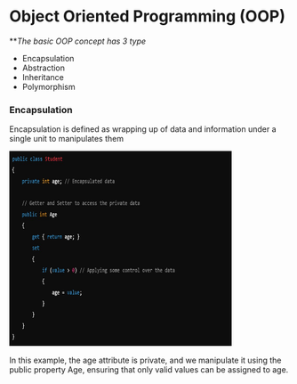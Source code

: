 # Object Oriented Programming (OOP)

**_The basic OOP concept has 3 type_

- Encapsulation
- Abstraction
- Inheritance
- Polymorphism


### **Encapsulation**

Encapsulation is defined as wrapping up of data and information under a single unit to manipulates them


<img src="Readme_Imgs/Encapsulation.jpg" alt="Encapsulation_img" width="400" height="350">

In this example, the age attribute is private, and we manipulate it using the public property Age, ensuring that only valid values can be assigned to age.

